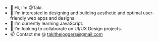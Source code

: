 - 👋 Hi, I’m @Taki.
- 👀 I’m interested in designing and building aesthetic and optimal user-friendly web apps and designs.
- 🌱 I’m currently learning JavaScript.
- 💞️ I’m looking to collaborate on UI/UX Design projects.
- 📫 Contact me @ takithejoggers@gmail.com

<!---
Taki/Taki-FE is a ✨ special ✨ repository because its `README.md` (this file) appears on your GitHub profile.
You can click the Preview link to take a look at your changes.
--->
